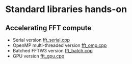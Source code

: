 # Standard libraries hands-on

## Accelerating FFT compute

- Serial version [fft_serial.cpp](./fft_serial.cpp)
- OpenMP multi-threaded version [fft_omp.cpp](./fft_omp.cpp)
- Batched FFTW3 version [fft_batch.cpp](./fft_batch.cpp)
- GPU version [fft_gpu.cpp](./fft_gpu.cpp)

